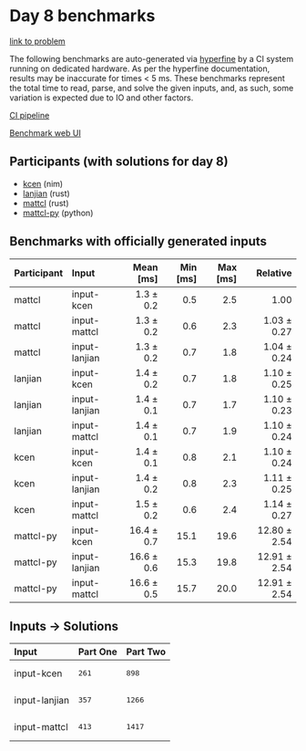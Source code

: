 # Day 8 benchmarks

[link to problem](https://adventofcode.com/2024/day/8)

The following benchmarks are auto-generated via
[hyperfine](https://github.com/sharkdp/hyperfine) by a CI system running on
dedicated hardware. As per the hyperfine documentation, results may be
inaccurate for times < 5 ms. These benchmarks represent the total time to read,
parse, and solve the given inputs, and, as such, some variation is expected due
to IO and other factors.

[CI pipeline](http://ci.papercode.net:8080/teams/main/pipelines/aoc2024)

[Benchmark web UI](https://aoc.ancalagon.black)


## Participants (with solutions for day 8)

- [kcen](https://github.com/kcen/aoc2024) (nim)
- [lanjian](https://github.com/lanjian/aoc-2024) (rust)
- [mattcl](https://github.com/mattcl/aoc2024) (rust)
- [mattcl-py](https://github.com/mattcl/aoc2024-py) (python)


## Benchmarks with officially generated inputs

| Participant | Input | Mean [ms] | Min [ms] | Max [ms] | Relative |
|:---|:---|---:|---:|---:|---:|
| mattcl | input-kcen | 1.3 ± 0.2 | 0.5 | 2.5 | 1.00 |
| mattcl | input-mattcl | 1.3 ± 0.2 | 0.6 | 2.3 | 1.03 ± 0.27 |
| mattcl | input-lanjian | 1.3 ± 0.2 | 0.7 | 1.8 | 1.04 ± 0.24 |
| lanjian | input-kcen | 1.4 ± 0.2 | 0.7 | 1.8 | 1.10 ± 0.25 |
| lanjian | input-lanjian | 1.4 ± 0.1 | 0.7 | 1.7 | 1.10 ± 0.23 |
| lanjian | input-mattcl | 1.4 ± 0.1 | 0.7 | 1.9 | 1.10 ± 0.24 |
| kcen | input-kcen | 1.4 ± 0.1 | 0.8 | 2.1 | 1.10 ± 0.24 |
| kcen | input-lanjian | 1.4 ± 0.2 | 0.8 | 2.3 | 1.11 ± 0.25 |
| kcen | input-mattcl | 1.5 ± 0.2 | 0.6 | 2.4 | 1.14 ± 0.27 |
| mattcl-py | input-kcen | 16.4 ± 0.7 | 15.1 | 19.6 | 12.80 ± 2.54 |
| mattcl-py | input-lanjian | 16.6 ± 0.6 | 15.3 | 19.8 | 12.91 ± 2.54 |
| mattcl-py | input-mattcl | 16.6 ± 0.5 | 15.7 | 20.0 | 12.91 ± 2.54 |


## Inputs -> Solutions

| Input | Part One | Part Two |
|:---|:---|:---|
|input-kcen|<pre>261</pre>|<pre>898</pre>|
|input-lanjian|<pre>357</pre>|<pre>1266</pre>|
|input-mattcl|<pre>413</pre>|<pre>1417</pre>|